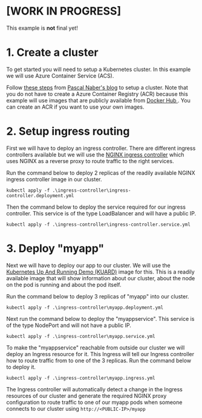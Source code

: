 
# [WORK IN PROGRESS]
This example is **not** final yet!
# 1. Create a cluster
To get started you will need to setup a Kubernetes cluster. In this example we will use Azure Container Service (ACS).

Follow [these steps](https://pascalnaber.wordpress.com/2017/09/12/run-net-core-2-docker-images-in-kubernetes-using-azure-container-service-and-azure-container-registry/) from [Pascal Naber's blog](https://pascalnaber.wordpress.com/) to setup a cluster. Note that you do not have to create a Azure Container Registry (ACR) because this example will use images that are publicly available from [Docker Hub ](https://hub.docker.com/). You can create an ACR if you want to use your own images.

# 2. Setup ingress routing
First we will have to deploy an ingress controller. There are different ingress controllers available but we will use the [NGINX ingress controller](https://github.com/kubernetes/ingress-nginx) which uses NGINX as a reverse proxy to route traffic to the right services. 

Run the command below to deploy 2 replicas of the readily available NGINX ingress controller image in our cluster.
```
kubectl apply -f .\ingress-controller\ingress-controller.deployment.yml
```

Then the command below to deploy the service required for our ingress controller. This service is of the type LoadBalancer and will have a public IP.
```
kubectl apply -f .\ingress-controller\ingress-controller.service.yml
```

# 3. Deploy "myapp"
Next we will have to deploy our app to our cluster. We will use the [Kubernetes Up And Running Demo (KUARD)](https://github.com/kubernetes-up-and-running/kuard) image for this. This is a readily available image that will show information about our cluster, about the node on the pod is running and about the pod itself. 

Run the command below to deploy 3 replicas of "myapp" into our cluster.
```
kubectl apply -f .\ingress-controller\myapp.deployment.yml
```

Next run the command below to deploy the "myappservice". This service is of the type NodePort and will not have a public IP.
```
kubectl apply -f .\ingress-controller\myapp.service.yml
```

To make the "myappservice" reachable from outside our cluster we will deploy an Ingress resource for it. This Ingress will tell our Ingress controller how to route traffic from to one of the 3 replicas. Run the command below to deploy it. 
```
kubectl apply -f .\ingress-controller\myapp.ingress.yml
```

The Ingress controller will automatically detect a change in the Ingress resources of our cluster and generate the required NGINX proxy configuration to route traffic to one of our myapp pods when someone connects to our cluster using ```http://<PUBLIC-IP>/myapp```